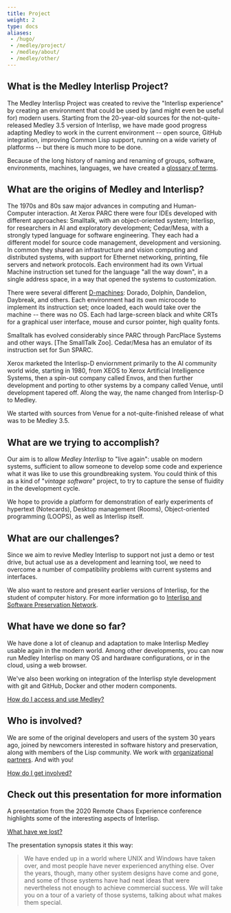 ```yaml
---
title: Project
weight: 2
type: docs
aliases:
 - /hugo/
 - /medley/project/
 - /medley/about/
 - /medley/other/
---
```

## What is the Medley Interlisp Project?

The Medley Interlisp Project was created to revive the "Interlisp experience" by creating an environment that could be used by (and might even be useful for) modern users. Starting from the 20-year-old sources for the not-quite-released Medley 3.5 version of Interlisp, we have made good progress adapting Medley to work in the current environment -- open source, GitHub integration, improving Common Lisp support, running on a wide variety of platforms -- but there is much more to be done.

Because of the long history of naming and renaming of groups, software, environments, machines, languages, we have created a [glossary of terms](glossary).

## What are the origins of Medley and Interlisp?

The 1970s and 80s saw major advances in computing and Human-Computer interaction.  At Xerox PARC there were four IDEs developed with different approaches: Smalltalk, with an object-oriented system; Interlisp, for researchers in AI and exploratory development; Cedar/Mesa, with a strongly typed language for software engineering. They each had a different model for source code management, development and versioning. In common they shared an infrastructure and vision computing and distributed systems, with support for Ethernet networking, printing, file servers and network protocols. Each environment had its own Virtual Machine instruction set tuned for the language "all the way down", in a single address space, in a way that opened the systems to customization.

There were several different [D-machines](http://www.bitsavers.org/pdf/xerox/parc/Exploring_the_Ethernet_with_Mouse_and_Keyboard_May81.pdf): Dorado, Dolphin, Dandelion, Daybreak, and others. Each environment had its own microcode to implement its instruction set; once loaded, each would take over the machine -- there was no OS. Each had large-screen black and white CRTs for a graphical user interface, mouse and cursor pointer, high quality fonts.

Smalltalk has evolved considerably since PARC through ParcPlace Systems and other ways. [The SmallTalk Zoo]. Cedar/Mesa has an emulator of its instruction set for Sun SPARC. 

Xerox marketed the Interlisp-D enviornment primarily to the AI community world wide, starting in 1980, from XEOS to Xerox Artificial Intelligence Systems, then a spin-out company called Envos, and then further development and porting to other systems by a company called Venue, until development tapered off. Along the way, the name changed from Interlisp-D to Medley.

We started with sources from Venue for a not-quite-finished release of what was to be Medley 3.5.

## What are we trying to accomplish?

Our aim is to allow *Medley Interlisp* to "live again": usable on modern systems, sufficient to allow someone to develop some code and experience what it was like to use this groundbreaking system. You could think of this as a kind of "*vintage software*" project, to try to capture the sense of fluidity in the development cycle. 

We hope to provide a platform for demonstration of early experiments of hypertext (Notecards), Desktop management (Rooms), Object-oriented programming (LOOPS), as well as Interlisp itself.

## What are our challenges?

Since we aim to revive Medley Interlisp to support not just a demo or test drive, but actual use as a development and learning tool, we need to overcome a number of compatibility problems with current systems and interfaces.

We also want to restore and present earlier versions of Interlisp, for the student of computer history. For more information go to [Interlisp and Software Preservation Network](https://www.softwarepreservationnetwork.org/Interlisp/).

## What have we done so far?

We have done a lot of cleanup and adaptation to make Interlisp Medley usable again in the modern world. Among other developments, you can now run Medley Interlisp on many OS and hardware configurations, or in the cloud, using a web browser.

We've also been working on integration of the Interlisp style development with git and GitHub, Docker and other modern components.

<div class="mx-auto">
 <a class="btn btn-lg btn-danger mr-3 mb-4" href="">
  How do I access and use Medley?<i class="fas fa-arrow-alt-circle-right ml-2"></i>
 </a>
</div>

## Who is involved?

We are some of the original developers and users of the system 30 years ago, joined by newcomers interested in software history and preservation, along with members of the Lisp community. We work with [organizational partners](partners). And with you!

<div class="mx-auto">
 <a class="btn btn-lg btn-danger mr-3 mb-4" href="">
  How do I get involved?<i class="fas fa-arrow-alt-circle-right ml-2"></i>
 </a>
</div>

## Check out this presentation for more information

A presentation from the 2020 Remote Chaos Experience conference highlights some of the interesting aspects of Interlisp.  

[What have we lost?](https://www.youtube.com/watch?v=7RNbIEJvjUA&t=841s)  

The presentation synopsis states it this way:
> We have ended up in a world where UNIX and Windows have taken over, and most people have never experienced anything else. Over the years, though, many other system designs have come and gone, and some of those systems have had neat ideas that were nevertheless not enough to achieve commercial success. We will take you on a tour of a variety of those systems, talking about what makes them special.
